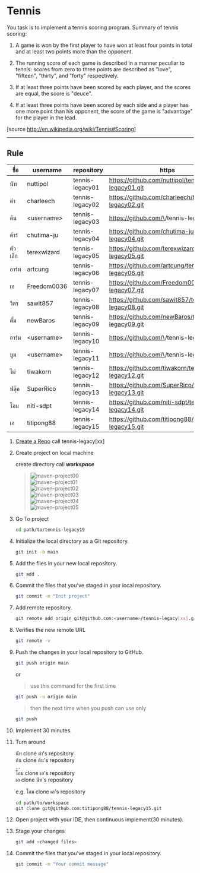 # Tennis

You task is to implement a tennis scoring program.
Summary of tennis scoring:

1. A game is won by the first player to have won at least four points in total and at least two points more than the opponent.

2. The running score of each game is described in a manner peculiar to tennis: scores from zero to three points are described as "love", "fifteen", "thirty", and "forty" respectively.

3. If at least three points have been scored by each player, and the scores are equal, the score is "deuce".

4. If at least three points have been scored by each side and a player has one more point than his opponent, the score of the game is "advantage" for the player in the lead.

[source http://en.wikipedia.org/wiki/Tennis#Scoring]

---

## Rule

| ชื่อ    | username    | repository      | https                                              |
| ------- | ----------- | --------------- | -------------------------------------------------- |
| นัท     | nuttipol    | tennis-legacy01 | https://github.com/nuttipol/tennis-legacy01.git    |
| ต๋า     | charleech   | tennis-legacy02 | https://github.com/charleech/tennis-legacy02.git   |
| ต้น     | \<username> | tennis-legacy03 | https://github.com/\<username>/tennis-legacy03.git |
| ต้าร์   | chutima-ju  | tennis-legacy04 | https://github.com/chutima-ju/tennis-legacy04.git  |
| ตัวเล็ก | terexwizard | tennis-legacy05 | https://github.com/terexwizard/tennis-legacy05.git |
| อาร์ท   | artcung     | tennis-legacy06 | https://github.com/artcung/tennis-legacy06.git     |
| เอ      | Freedom0036 | tennis-legacy07 | https://github.com/Freedom0036/tennis-legacy07.git |
| วิตร    | sawit857    | tennis-legacy08 | https://github.com/sawit857/tennis-legacy08.git    |
| ตั้ม    | newBaros    | tennis-legacy09 | https://github.com/newBaros/tennis-legacy09.git    |
| อาร์ม   | \<username> | tennis-legacy10 | https://github.com/\<username>/tennis-legacy10.git |
| บูม     | \<username> | tennis-legacy11 | https://github.com/\<username>/tennis-legacy11.git |
| ไผ่     | tiwakorn    | tennis-legacy12 | https://github.com/tiwakorn/tennis-legacy12.git    |
| ฟลุ๊ค   | SuperRico   | tennis-legacy13 | https://github.com/SuperRico/tennis-legacy13.git   |
| โอม     | niti-sdpt   | tennis-legacy14 | https://github.com/niti-sdpt/tennis-legacy14.git   |
| เอ      | titipong88  | tennis-legacy15 | https://github.com/titipong88/tennis-legacy15.git  |

1. [Create a Repo](https://docs.github.com/en/github/getting-started-with-github/create-a-repo) call tennis-legacy[xx]

2. Create project on local machine

   create directory call **_workspace_**

   > ![maven-project00](./images/maven-project00.png)  
   > ![maven-project01](./images/maven-project01.png)  
   > ![maven-project02](./images/maven-project02.png)  
   > ![maven-project03](./images/maven-project03.png)  
   > ![maven-project04](./images/maven-project04.png)  
   > ![maven-project05](./images/maven-project05.png)

3. Go To project

   ```sh
   cd path/to/tennis-legacy19
   ```

4. Initialize the local directory as a Git repository.

   ```sh
   git init -b main
   ```

5. Add the files in your new local repository.

   ```sh
   git add .
   ```

6. Commit the files that you've staged in your local repository.

   ```sh
   git commit -m "Init project"
   ```

7. Add remote repository.

   ```sh
   git remote add origin git@github.com:<username>/tennis-legacy[xx].git
   ```

8. Verifies the new remote URL

   ```sh
   git remote -v
   ```

9. Push the changes in your local repository to GitHub.

   ```sh
   git push origin main
   ```

   or

   > use this command for the first time

   ```sh
   git push -u origin main
   ```

   > then the next time when you push can use only

   ```sh
   git push
   ```

10. Implement 30 minutes.

11. Turn around

    นัท clone ต๋า's repository  
    ต้น clone ต้น's repository  
    ...  
    โอม clone เอ's repository  
    เอ clone นัท's repository

    e.g. โอม clone เอ's repository

    ```sh
    cd path/to/workspace
    git clone git@github.com:titipong88/tennis-legacy15.git
    ```

12. Open project with your IDE, then continuous implement(30 minutes).

13. Stage your changes

    ```sh
    git add <changed files>
    ```

14. Commit the files that you've staged in your local repository.

    ```sh
    git commit -m "Your commit message"
    ```
